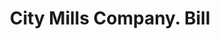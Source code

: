 ---
doi: 10.7916/D8C267H1
date_other: '1918'
date_other_textual: '1918'
form: printed ephemera
genre:
- Invoices
name:
- City Mills Company
object_in_context_url: https://biggert.cul.columbia.edu/items/view/ave_biggert_00848
subject_hierarchical_geographic:
- New York, New York, United States
subject_name:
- City Mills Company
title: City Mills Company. Bill
sort_title: City Mills Company. Bill
call_number: ave_biggert_00848
coordinates:
- 40.69277777777778,-73.99027777777778
pid: ave_biggert_00848
identifiers: ave_biggert_00848
permalink: /biggert/ave_biggert_00848/
layout: iiif-image-page
---